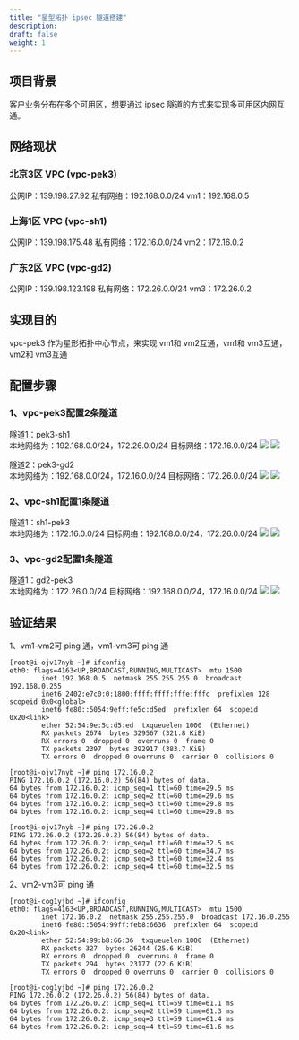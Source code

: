 ```yaml
---
title: "星型拓扑 ipsec 隧道搭建"
description:
draft: false
weight: 1
---
```


## 项目背景

客户业务分布在多个可用区，想要通过 ipsec 隧道的方式来实现多可用区内网互通。


## 网络现状

### 北京3区 VPC (vpc-pek3)
公网IP：139.198.27.92
私有网络：192.168.0.0/24
vm1：192.168.0.5

### 上海1区 VPC (vpc-sh1)
公网IP：139.198.175.48
私有网络：172.16.0.0/24
vm2：172.16.0.2

### 广东2区 VPC (vpc-gd2)
公网IP：139.198.123.198
私有网络：172.26.0.0/24
vm3：172.26.0.2

## 实现目的
vpc-pek3 作为星形拓扑中心节点，来实现 vm1和 vm2互通，vm1和 vm3互通，vm2和 vm3互通

## 配置步骤
### 1、vpc-pek3配置2条隧道
隧道1：pek3-sh1  
本地网络为：192.168.0.0/24，172.26.0.0/24
目标网络：172.16.0.0/24
![](../_images/ipsec_start_topology2.png)
![](../_images/ipsec_start_topology3.png)

隧道2：pek3-gd2  
本地网络为：192.168.0.0/24，172.16.0.0/24
目标网络：172.26.0.0/24
![](../_images/ipsec_start_topology4.png)
![](../_images/ipsec_start_topology5.png)

### 2、vpc-sh1配置1条隧道
隧道1：sh1-pek3  
本地网络为：172.16.0.0/24
目标网络：192.168.0.0/24，172.26.0.0/24
![](../_images/ipsec_start_topology6.png)
![](../_images/ipsec_start_topology7.png)

### 3、vpc-gd2配置1条隧道
隧道1：gd2-pek3  
本地网络为：172.26.0.0/24
目标网络：192.168.0.0/24，172.16.0.0/24
![](../_images/ipsec_start_topology8.png)
![](../_images/ipsec_start_topology9.png)

## 验证结果
1、vm1-vm2可 ping 通，vm1-vm3可 ping 通
```
[root@i-ojv17nyb ~]# ifconfig
eth0: flags=4163<UP,BROADCAST,RUNNING,MULTICAST>  mtu 1500
        inet 192.168.0.5  netmask 255.255.255.0  broadcast 192.168.0.255
        inet6 2402:e7c0:0:1800:ffff:ffff:fffe:fffc  prefixlen 128  scopeid 0x0<global>
        inet6 fe80::5054:9eff:fe5c:d5ed  prefixlen 64  scopeid 0x20<link>
        ether 52:54:9e:5c:d5:ed  txqueuelen 1000  (Ethernet)
        RX packets 2674  bytes 329567 (321.8 KiB)
        RX errors 0  dropped 0  overruns 0  frame 0
        TX packets 2397  bytes 392917 (383.7 KiB)
        TX errors 0  dropped 0 overruns 0  carrier 0  collisions 0

[root@i-ojv17nyb ~]# ping 172.16.0.2
PING 172.16.0.2 (172.16.0.2) 56(84) bytes of data.
64 bytes from 172.16.0.2: icmp_seq=1 ttl=60 time=29.5 ms
64 bytes from 172.16.0.2: icmp_seq=2 ttl=60 time=29.6 ms
64 bytes from 172.16.0.2: icmp_seq=3 ttl=60 time=29.8 ms
64 bytes from 172.16.0.2: icmp_seq=4 ttl=60 time=29.8 ms

[root@i-ojv17nyb ~]# ping 172.26.0.2
PING 172.26.0.2 (172.26.0.2) 56(84) bytes of data.
64 bytes from 172.26.0.2: icmp_seq=1 ttl=60 time=32.5 ms
64 bytes from 172.26.0.2: icmp_seq=2 ttl=60 time=34.7 ms
64 bytes from 172.26.0.2: icmp_seq=3 ttl=60 time=32.4 ms
64 bytes from 172.26.0.2: icmp_seq=4 ttl=60 time=32.5 ms
```

2、vm2-vm3可 ping 通
```
[root@i-cog1yjbd ~]# ifconfig
eth0: flags=4163<UP,BROADCAST,RUNNING,MULTICAST>  mtu 1500
        inet 172.16.0.2  netmask 255.255.255.0  broadcast 172.16.0.255
        inet6 fe80::5054:99ff:feb8:6636  prefixlen 64  scopeid 0x20<link>
        ether 52:54:99:b8:66:36  txqueuelen 1000  (Ethernet)
        RX packets 327  bytes 26244 (25.6 KiB)
        RX errors 0  dropped 0  overruns 0  frame 0
        TX packets 294  bytes 23177 (22.6 KiB)
        TX errors 0  dropped 0 overruns 0  carrier 0  collisions 0

[root@i-cog1yjbd ~]# ping 172.26.0.2
PING 172.26.0.2 (172.26.0.2) 56(84) bytes of data.
64 bytes from 172.26.0.2: icmp_seq=1 ttl=59 time=61.1 ms
64 bytes from 172.26.0.2: icmp_seq=2 ttl=59 time=61.3 ms
64 bytes from 172.26.0.2: icmp_seq=3 ttl=59 time=61.4 ms
64 bytes from 172.26.0.2: icmp_seq=4 ttl=59 time=61.6 ms
```

